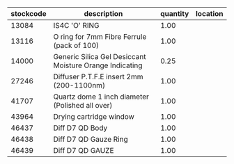 |stockcode|description|quantity|location|
|---------|-----------|--------|--------|
|13084|IS4C 'O' RING|1.00||
|13116|O ring for 7mm Fibre Ferrule (pack of 100)|1.00||
|14000|Generic Silica Gel Desiccant Moisture Orange Indicating|0.25||
|27246|Diffuser P.T.F.E insert 2mm (200-1100nm)|1.00||
|41707|Quartz dome 1 inch diameter (Polished all over)|1.00||
|43964|Drying cartridge window|1.00||
|46437|Diff D7 QD Body|1.00||
|46438|Diff D7 QD Gauze Ring|1.00||
|46439|Diff D7 QD GAUZE|1.00||
